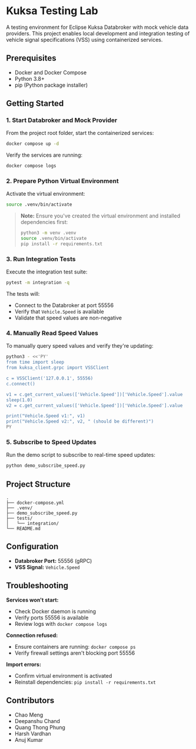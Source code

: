 # Kuksa Testing Lab

A testing environment for Eclipse Kuksa Databroker with mock vehicle data providers. This project enables local development and integration testing of vehicle signal specifications (VSS) using containerized services.

## Prerequisites

- Docker and Docker Compose
- Python 3.8+
- pip (Python package installer)

## Getting Started

### 1. Start Databroker and Mock Provider

From the project root folder, start the containerized services:

```bash
docker compose up -d
```

Verify the services are running:

```bash
docker compose logs
```

### 2. Prepare Python Virtual Environment

Activate the virtual environment:

```bash
source .venv/bin/activate
```

> **Note:** Ensure you've created the virtual environment and installed dependencies first:
> ```bash
> python3 -m venv .venv
> source .venv/bin/activate
> pip install -r requirements.txt
> ```

### 3. Run Integration Tests

Execute the integration test suite:

```bash
pytest -m integration -q
```

The tests will:
- Connect to the Databroker at port 55556
- Verify that `Vehicle.Speed` is available
- Validate that speed values are non-negative

### 4. Manually Read Speed Values

To manually query speed values and verify they're updating:

```bash
python3 - <<'PY'
from time import sleep
from kuksa_client.grpc import VSSClient

c = VSSClient('127.0.0.1', 55556)
c.connect()

v1 = c.get_current_values(['Vehicle.Speed'])['Vehicle.Speed'].value
sleep(1.0)
v2 = c.get_current_values(['Vehicle.Speed'])['Vehicle.Speed'].value

print("Vehicle.Speed v1:", v1)
print("Vehicle.Speed v2:", v2, " (should be different)")
PY
```

### 5. Subscribe to Speed Updates

Run the demo script to subscribe to real-time speed updates:

```bash
python demo_subscribe_speed.py
```

## Project Structure

```
.
├── docker-compose.yml
├── .venv/
├── demo_subscribe_speed.py
├── tests/
│   └── integration/
└── README.md
```

## Configuration

- **Databroker Port:** 55556 (gRPC)
- **VSS Signal:** `Vehicle.Speed`

## Troubleshooting

**Services won't start:**
- Check Docker daemon is running
- Verify ports 55556 is available
- Review logs with `docker compose logs`

**Connection refused:**
- Ensure containers are running: `docker compose ps`
- Verify firewall settings aren't blocking port 55556

**Import errors:**
- Confirm virtual environment is activated
- Reinstall dependencies: `pip install -r requirements.txt`

## Contributors

- Chao Meng
- Deepanshu Chand
- Quang Thong Phung
- Harsh Vardhan
- Anuj Kumar
